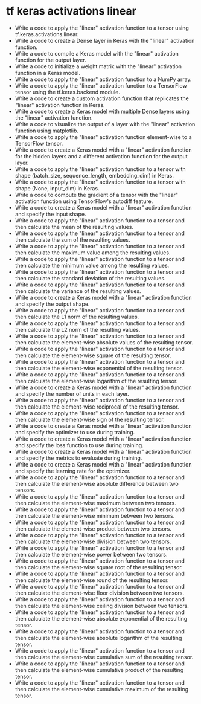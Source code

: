 # tf keras activations linear

- Write a code to apply the "linear" activation function to a tensor using tf.keras.activations.linear.
- Write a code to create a Dense layer in Keras with the "linear" activation function.
- Write a code to compile a Keras model with the "linear" activation function for the output layer.
- Write a code to initialize a weight matrix with the "linear" activation function in a Keras model.
- Write a code to apply the "linear" activation function to a NumPy array.
- Write a code to apply the "linear" activation function to a TensorFlow tensor using the tf.keras.backend module.
- Write a code to create a custom activation function that replicates the "linear" activation function in Keras.
- Write a code to create a Keras model with multiple Dense layers using the "linear" activation function.
- Write a code to visualize the output of a layer with the "linear" activation function using matplotlib.
- Write a code to apply the "linear" activation function element-wise to a TensorFlow tensor.
- Write a code to create a Keras model with a "linear" activation function for the hidden layers and a different activation function for the output layer.
- Write a code to apply the "linear" activation function to a tensor with shape (batch_size, sequence_length, embedding_dim) in Keras.
- Write a code to apply the "linear" activation function to a tensor with shape (None, input_dim) in Keras.
- Write a code to compute the gradient of a tensor with the "linear" activation function using TensorFlow's autodiff feature.
- Write a code to create a Keras model with a "linear" activation function and specify the input shape.
- Write a code to apply the "linear" activation function to a tensor and then calculate the mean of the resulting values.
- Write a code to apply the "linear" activation function to a tensor and then calculate the sum of the resulting values.
- Write a code to apply the "linear" activation function to a tensor and then calculate the maximum value among the resulting values.
- Write a code to apply the "linear" activation function to a tensor and then calculate the minimum value among the resulting values.
- Write a code to apply the "linear" activation function to a tensor and then calculate the standard deviation of the resulting values.
- Write a code to apply the "linear" activation function to a tensor and then calculate the variance of the resulting values.
- Write a code to create a Keras model with a "linear" activation function and specify the output shape.
- Write a code to apply the "linear" activation function to a tensor and then calculate the L1 norm of the resulting values.
- Write a code to apply the "linear" activation function to a tensor and then calculate the L2 norm of the resulting values.
- Write a code to apply the "linear" activation function to a tensor and then calculate the element-wise absolute values of the resulting tensor.
- Write a code to apply the "linear" activation function to a tensor and then calculate the element-wise square of the resulting tensor.
- Write a code to apply the "linear" activation function to a tensor and then calculate the element-wise exponential of the resulting tensor.
- Write a code to apply the "linear" activation function to a tensor and then calculate the element-wise logarithm of the resulting tensor.
- Write a code to create a Keras model with a "linear" activation function and specify the number of units in each layer.
- Write a code to apply the "linear" activation function to a tensor and then calculate the element-wise reciprocal of the resulting tensor.
- Write a code to apply the "linear" activation function to a tensor and then calculate the element-wise sign of the resulting tensor.
- Write a code to create a Keras model with a "linear" activation function and specify the optimizer to use during training.
- Write a code to create a Keras model with a "linear" activation function and specify the loss function to use during training.
- Write a code to create a Keras model with a "linear" activation function and specify the metrics to evaluate during training.
- Write a code to create a Keras model with a "linear" activation function and specify the learning rate for the optimizer.
- Write a code to apply the "linear" activation function to a tensor and then calculate the element-wise absolute difference between two tensors.
- Write a code to apply the "linear" activation function to a tensor and then calculate the element-wise maximum between two tensors.
- Write a code to apply the "linear" activation function to a tensor and then calculate the element-wise minimum between two tensors.
- Write a code to apply the "linear" activation function to a tensor and then calculate the element-wise product between two tensors.
- Write a code to apply the "linear" activation function to a tensor and then calculate the element-wise division between two tensors.
- Write a code to apply the "linear" activation function to a tensor and then calculate the element-wise power between two tensors.
- Write a code to apply the "linear" activation function to a tensor and then calculate the element-wise square root of the resulting tensor.
- Write a code to apply the "linear" activation function to a tensor and then calculate the element-wise round of the resulting tensor.
- Write a code to apply the "linear" activation function to a tensor and then calculate the element-wise floor division between two tensors.
- Write a code to apply the "linear" activation function to a tensor and then calculate the element-wise ceiling division between two tensors.
- Write a code to apply the "linear" activation function to a tensor and then calculate the element-wise absolute exponential of the resulting tensor.
- Write a code to apply the "linear" activation function to a tensor and then calculate the element-wise absolute logarithm of the resulting tensor.
- Write a code to apply the "linear" activation function to a tensor and then calculate the element-wise cumulative sum of the resulting tensor.
- Write a code to apply the "linear" activation function to a tensor and then calculate the element-wise cumulative product of the resulting tensor.
- Write a code to apply the "linear" activation function to a tensor and then calculate the element-wise cumulative maximum of the resulting tensor.